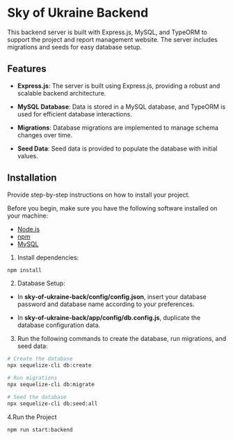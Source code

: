 # Sky of Ukraine Backend
This backend server is built with Express.js, MySQL, and TypeORM to support the project and report management website. The server includes migrations and seeds for easy database setup.

## Features

- **Express.js**: The server is built using Express.js, providing a robust and scalable backend architecture.

- **MySQL Database**: Data is stored in a MySQL database, and TypeORM is used for efficient database interactions.

- **Migrations**: Database migrations are implemented to manage schema changes over time.

- **Seed Data**: Seed data is provided to populate the database with initial values.

## Installation

Provide step-by-step instructions on how to install your project.

Before you begin, make sure you have the following software installed on your machine:

- [Node.js](https://nodejs.org/)
- [npm](https://www.npmjs.com/)
- [MySQL](https://www.mysql.com/)


1. Install dependencies:

```bash
npm install
```

2. Database Setup:

- In **sky-of-ukraine-back/config/config.json**, insert your database password and database name according to your preferences.

- In **sky-of-ukraine-back/app/config/db.config.js**, duplicate the database configuration data.

3. Run the following commands to create the database, run migrations, and seed data:

```bash
# Create the database
npx sequelize-cli db:create

# Run migrations
npx sequelize-cli db:migrate

# Seed the database
npx sequelize-cli db:seed:all
```

4.Run the Project

```bash
npm run start:backend
```